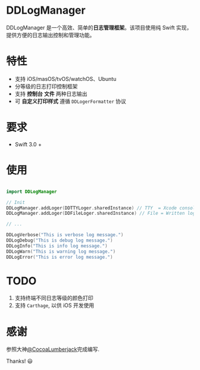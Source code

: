 # DDLogManager
DDLogManager 是一个高效、简单的**日志管理框架**。该项目使用纯 Swift 实现，提供方便的日志输出控制和管理功能。

# 特性
- 支持 iOS/masOS/tvOS/watchOS、Ubuntu
- 分等级的日志打印控制框架
- 支持 **控制台** **文件** 两种日志输出
- 可 **自定义打印样式** 遵循 `DDLogerFormatter` 协议

# 要求

- Swift 3.0 +

# 使用

``` Swift

import DDLogManager

```

``` Swift
// Init
DDLogManager.addLoger(DDTTYLoger.sharedInstance) // TTY  = Xcode console
DDLogManager.addLoger(DDFileLoger.sharedInstance) // File = Written log to file

// ...

DDLogVerbose("This is verbose log message.")
DDLogDebug("This is debug log message.")
DDLogInfo("This is info log message.")
DDLogWarn("This is warning log message.")
DDLogError("This is error log message.")

```

# TODO
1. 支持终端不同日志等级的颜色打印
2. 支持 `Carthage`, 以供 iOS 开发使用

# 感谢
参照大神[@CocoaLumberjack](https://github.com/CocoaLumberjack/CocoaLumberjack)完成编写.

Thanks! 😃


